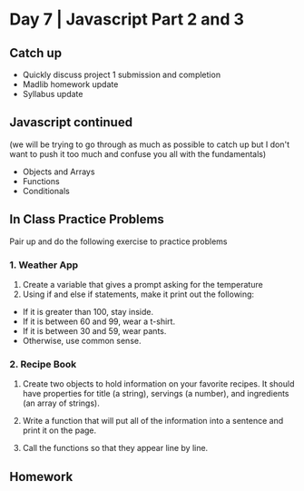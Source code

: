 # Day 7	 | Javascript Part 2 and 3

## Catch up
- Quickly discuss project 1 submission and completion
- Madlib homework update
- Syllabus update

## Javascript continued
(we will be trying to go through as much as possible to catch up but I don't want to push it too much and confuse you all with the fundamentals)

- Objects and Arrays
- Functions
- Conditionals

## In Class Practice Problems
Pair up and do the following exercise to practice problems

### 1. Weather App
1. Create a variable that gives a prompt asking for the temperature
2. Using if and else if statements, make it print out the following:
- If it is greater than 100, stay inside.
- If it is between 60 and 99, wear a t-shirt.
- If it is between 30 and 59, wear pants.
- Otherwise, use common sense.

### 2. Recipe Book
1. Create two objects to hold information on your favorite recipes. It should have properties for title (a string), servings (a number), and ingredients (an array of strings).

2. Write a function that will put all of the information into a sentence and print it on the page.

3. Call the functions so that they appear line by line.

## Homework
